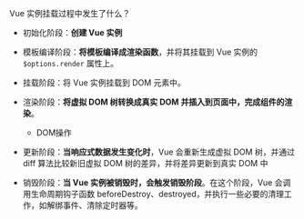 Vue 实例挂载过程中发生了什么？
- 初始化阶段：**创建 Vue 实例**

- 模板编译阶段：**将模板编译成渲染函数**，并将其挂载到 Vue 实例的 `$options.render` 属性上。

- 挂载阶段：将 Vue 实例挂载到 DOM 元素中。

- 渲染阶段：**将虚拟 DOM 树转换成真实 DOM 并插入到页面中，完成组件的渲染**。
    - DOM操作

- 更新阶段：**当响应式数据发生变化时**，Vue 会重新生成虚拟 DOM 树，并通过 diff 算法比较新旧虚拟 DOM 树的差异，并将差异更新到真实 DOM 中

- 销毁阶段：**当 Vue 实例被销毁时，会触发销毁阶段**。在这个阶段，Vue 会调用生命周期钩子函数 beforeDestroy、destroyed，并执行一些必要的清理工作，如解绑事件、清除定时器等。

